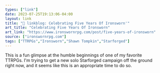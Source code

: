 ```yaml
---
types: ["link"]
date: 2023-07-25T19:13:06-04:00
layout: link
title: "🔗 linkblog: Celebrating Five Years Of Ironsworn'"
art_title: "Celebrating Five Years Of Ironsworn"
art_link: "https://www.ironswornrpg.com/post/five-years-of-ironsworn"
source: ["ironswornrpg.com"]
tags: ["TTRPGs","Ironsworn","Shawn Tompkin","Starforged"]
---
```

This is a fun glimpse at the humble beginnings of one of my favorite TTRPGs. I'm trying to get a new solo Starforged campaign off the ground right now, and it seems like this is an appropriate time to do so.  
 
